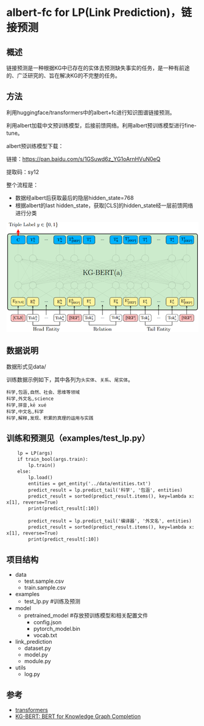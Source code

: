 # albert-fc for LP(Link Prediction)，链接预测

## 概述
链接预测是一种根据KG中已存在的实体去预测缺失事实的任务，是一种有前途的、广泛研究的、旨在解决KG的不完整的任务。

## 方法

利用huggingface/transformers中的albert+fc进行知识图谱链接预测。

利用albert加载中文预训练模型，后接前馈网络。利用albert预训练模型进行fine-tune。

albert预训练模型下载：

链接：https://pan.baidu.com/s/1GSuwd6z_YG1oArnHVuN0eQ 

提取码：sy12

整个流程是：

- 数据经albert后获取最后的隐层hidden_state=768
- 根据albert的last hidden_state，获取[CLS]的hidden_state经一层前馈网络进行分类

![image](https://raw.githubusercontent.com/jiangnanboy/albert_link_prediction/master/image/albert-lp.png)

 ## 数据说明

数据形式见data/

训练数据示例如下，其中各列为`头实体`、`关系`、`尾实体`。

```
科学,包涵,自然、社会、思维等领域
科学,外文名,science
科学,拼音,kē xué
科学,中文名,科学
科学,解释,发现、积累的真理的运用与实践
```

## 训练和预测见（examples/test_lp.py）

```
    lp = LP(args)
    if train_bool(args.train):
        lp.train()
    else:
        lp.load()
        entities = get_entity('../data/entities.txt')
        predict_result = lp.predict_tail('科学', '包涵', entities)
        predict_result = sorted(predict_result.items(), key=lambda x: x[1], reverse=True)
        print(predict_result[:10])

        predict_result = lp.predict_tail('编译器', '外文名', entities)
        predict_result = sorted(predict_result.items(), key=lambda x: x[1], reverse=True)
        print(predict_result[:10])
```

## 项目结构
- data
    - test.sample.csv
    - train.sample.csv
- examples
    - test_lp.py #训练及预测
- model
    - pretrained_model #存放预训练模型和相关配置文件
        - config.json
        - pytorch_model.bin
        - vocab.txt
- link_prediction
    - dataset.py
    - model.py
    - module.py
- utils
    - log.py

## 参考
- [transformers](https://github.com/huggingface/transformers)
- [KG-BERT: BERT for Knowledge Graph Completion](https://arxiv.org/pdf/1909.03193.pdf)
